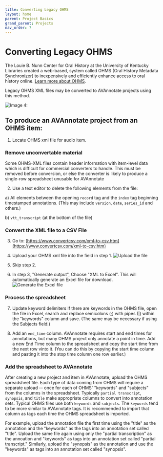 ```yaml
---
title: Converting Legacy OHMS
layout: home
parent: Project Basics
grand_parent: Projects
nav_order: 7
---
```

# Converting Legacy OHMS

The Louie B. Nunn Center for Oral History at the University of Kentucky Libraries created a web-based, system called OHMS (Oral History Metadata Synchronizer) to inexpensively and efficiently enhance access to oral history online.  [Learn more about OHMS](https://www.oralhistoryonline.org/).

Legacy OHMS XML files may be converted to AVAnnotate projects using this method.

![Image 4: ](../../assets/ohms.png)

## To produce an AVAnnotate project from an OHMS item:

1) Locate OHMS xml file for audio item.

### Remove unconvertable material
Some OHMS-XML files contain header information with item-level data which is difficult for commercial converters to handle.  This must be removed before conversion, or else the converter is likely to produce a single-row spreadsheet unusable for AVAnnotate

2) Use a text editor to delete the following elements from the file:

  a) All elements between the opening `record` tag and the `index` tag beginning timestamped annotations.  (This may include `version`, `date`, `series_id` and others.)

  b) `vtt_transcript` (at the bottom of the file)

### Convert the XML file to a CSV File
3)  Go to: [https://www.convertcsv.com/xml-to-csv.htm](https://www.convertcsv.com/xml-to-csv.htm)
   
4)  Upload your OHMS xml file into the field in step 1.  ![Upload the file](assets/images/UploadOHMSFile.png)

5)  Skip step 2.

6)  In step 3, "Generate output", Choose "XML to Excel".  This will automatically generate an Excel file for download.  ![Generate the Excel file](assets/images/XMLtoExcel.png)

### Process the spreadsheet

7) Update keyword delimiters
If there are keywords in the OHMS file, open the file in Excel, search and replace semicolons (;) with pipes (|) within the "keywords" column and save.  (The same may be necessary if using the Subjects field.)

8) Add an `end_time` column.  AVAnnotate requires start and end times for annotations, but many OHMS project only annotate a point in time.  Add a new End Time column to the spreadsheet and copy the start time from the next row vinto it.  (You can do this by copying the start time column and pasting it into the stop time column one row earlier.)

### Add the spreadsheet to AVAnnotate
After creating a new project and item in AVAnnotate, upload the OHMS spreadsheet file.  Each type of data coming from OHMS will require a separate upload -- once for each of OHMS' "keywords" and "subjects" from the columns in the spreadsheet.  Typically `partial transcript`, `synopsis`, and `title` make appropriate columns to convert into annotation sets.  Typical OHMS files use both `keywords` and `subjects`.  The `keywords` tend to be more similar to AVAnnotate tags. It is recommended to import that column as tags each time the OHMS spreadsheet is imported.

For example, upload the annotation file the first time using the "title" as the annotation and the "keywords" as the tags into an annotation set called "title".  Upload the same file again using only the "partial transcription" as the annoation and "keywords" as tags into an annotation set called "partial transcript."  Similarly, upload the "synopsis" as the annotation and use the "keywords" as tags into an annotation set called "synopsis".
